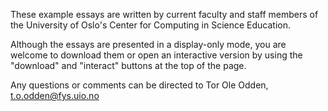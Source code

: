 These example essays are written by current faculty and staff members of the University of Oslo's Center for Computing in Science Education.

Although the essays are presented in a display-only mode, you are welcome to download them or open an interactive version by using the "download" and "interact" buttons at the top of the page.

Any questions or comments can be directed to Tor Ole Odden, t.o.odden@fys.uio.no
